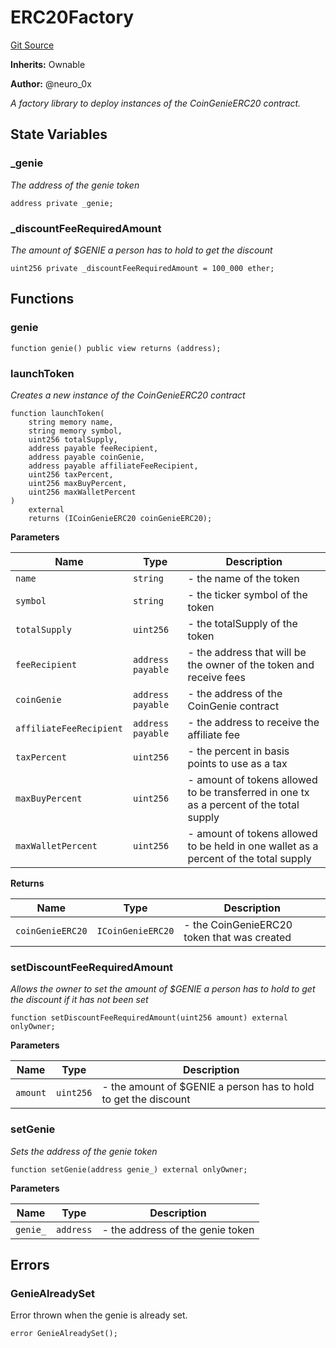 # ERC20Factory
[Git Source](https://github.com/neuro0x/CoinGenie-contracts/blob/59262fc3d9352b4f67064a8c4f0471498486479b/contracts/factory/ERC20Factory.sol)

**Inherits:**
Ownable

**Author:**
@neuro_0x

*A factory library to deploy instances of the CoinGenieERC20 contract.*


## State Variables
### _genie
*The address of the genie token*


```solidity
address private _genie;
```


### _discountFeeRequiredAmount
*The amount of $GENIE a person has to hold to get the discount*


```solidity
uint256 private _discountFeeRequiredAmount = 100_000 ether;
```


## Functions
### genie


```solidity
function genie() public view returns (address);
```

### launchToken

*Creates a new instance of the CoinGenieERC20 contract*


```solidity
function launchToken(
    string memory name,
    string memory symbol,
    uint256 totalSupply,
    address payable feeRecipient,
    address payable coinGenie,
    address payable affiliateFeeRecipient,
    uint256 taxPercent,
    uint256 maxBuyPercent,
    uint256 maxWalletPercent
)
    external
    returns (ICoinGenieERC20 coinGenieERC20);
```
**Parameters**

|Name|Type|Description|
|----|----|-----------|
|`name`|`string`|- the name of the token|
|`symbol`|`string`|- the ticker symbol of the token|
|`totalSupply`|`uint256`|- the totalSupply of the token|
|`feeRecipient`|`address payable`|- the address that will be the owner of the token and receive fees|
|`coinGenie`|`address payable`|- the address of the CoinGenie contract|
|`affiliateFeeRecipient`|`address payable`|- the address to receive the affiliate fee|
|`taxPercent`|`uint256`|- the percent in basis points to use as a tax|
|`maxBuyPercent`|`uint256`|- amount of tokens allowed to be transferred in one tx as a percent of the total supply|
|`maxWalletPercent`|`uint256`|- amount of tokens allowed to be held in one wallet as a percent of the total supply|

**Returns**

|Name|Type|Description|
|----|----|-----------|
|`coinGenieERC20`|`ICoinGenieERC20`|- the CoinGenieERC20 token that was created|


### setDiscountFeeRequiredAmount

*Allows the owner to set the amount of $GENIE a person has to hold to get the discount if it has not been set*


```solidity
function setDiscountFeeRequiredAmount(uint256 amount) external onlyOwner;
```
**Parameters**

|Name|Type|Description|
|----|----|-----------|
|`amount`|`uint256`|- the amount of $GENIE a person has to hold to get the discount|


### setGenie

*Sets the address of the genie token*


```solidity
function setGenie(address genie_) external onlyOwner;
```
**Parameters**

|Name|Type|Description|
|----|----|-----------|
|`genie_`|`address`|- the address of the genie token|


## Errors
### GenieAlreadySet
Error thrown when the genie is already set.


```solidity
error GenieAlreadySet();
```

